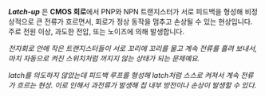 _**Latch-up**_ 은 **CMOS 회로**에서 PNP와 NPN 트랜지스터가 서로 피드백을 형성해 비정상적으로 큰 전류가 흐르면서, 회로가 정상 동작을 멈추고 손상될 수 있는 현상입니다. 주로 전원 이상, 과도한 전압, 또는 노이즈에 의해 발생합니다.

*전자회로 안에 작은 트랜지스터들이 서로 꼬리에 꼬리를 물고 계속 전류를 흘려 보내서, 마치 자동으로 켜진 스위치처럼 꺼지지 않는 상태가 되는 문제예요.*

_latch를 의도하지 않았는데 피드백 루프를 형성해 latch처럼 스스로 켜져서 계속 전류가 흐르는 현상. 이로 인해서 과전류가 발생해 칩 내부 방전이나 손상이 발생할 수 있다._